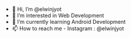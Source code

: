- 👋 Hi, I’m @elwinjyot
- 👀 I’m interested in Web Development
- 🌱 I’m currently learning Android Development
- 📫 How to reach me - Instagram : @elwinjyot

<!---
elwinjyot/elwinjyot is a ✨ special ✨ repository because its `README.md` (this file) appears on your GitHub profile.
You can click the Preview link to take a look at your changes.
--->

